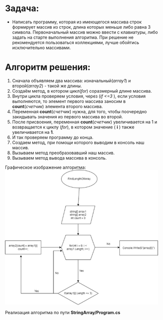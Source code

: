 # __Задача__:

* Написать программу, которая из имеющегося массива строк формирует массив из строк, длина которых меньше либо равна 3 символа. Первоначальный массив можно ввести с клавиатуры, либо задать на старте выполнения алгоритма. При решение не рекомендуется пользоваться коллекциями, лучше обойтись исключительно массивами.

# __Алгоритм решения__:
1. Сначала объявляем два массива: изначальный(_array1_) и второй(_array2_) - такой же длины.
2. Создаём метод, в котором цикл(_for_) соразмерный длине массива.
3. Внутри цикла проверяем условия, через (_if <=3_ ), если условия выполняются, то элемент первого массива заносим в __count__(_счетчик_) элемента второго массива.
4. Переменная __count__(_счетчик_) нужна, для того, чтобы поочередно закидывать значения из первого массива во второй.
5. После присвоения, переменная __count__(_счетчик_) увеличивается на 1 и возвращается к циклу (_for_), в котором значение ( __i__ ) также увеличивается на __1__.
6. И так проверяем программу до конца.
7. Создаем метод, при помощи которого выводим в консоль наш массив.
8. Вызываем метод преобразовавший наш массив.
9. Вызываем метод вывода массива в консоль.

Графическое изображение алгоритма:
![Algoritm](FinalWork.jpg)

Реализация алгоритма по пути __StringArray/Program.cs__
